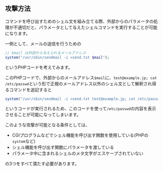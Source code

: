 ## 攻撃方法

コマンドを呼び出すためのシェル文を組み立てる際、外部からのパラメータの処理が不適切だと、パラメータとして与えたシェルコマンドを実行することが可能になります。

一例として、メールの送信を行うための

```php
// $mail は外部から与えられるメールアドレス
system("/usr/sbin/sendmail -i <send.txt $mail");
```

というPHPコードを考えてみます。

このPHPコードで、外部からのメールアドレス`$mail`に、`test@example.jp; cat /etc/passwd`という形で正規のメールアドレス以外のシェル文として解釈され得るコマンドを追記すると

```php
system("/usr/sbin/sendmail -i <send.txt test@example.jp; cat /etc/passwd");
```

というコードが実行されるため、このコードを使って`/etc/passwd`の内容を表示させることが可能になってしまいます。

このような攻撃が可能となる条件としては、

* CGIプログラムなどでシェル機能を呼び出す関数を使用している(PHPの`system`など)
* シェル機能を呼び出す関数にパラメータを渡している
* パラメータ中に含まれるシェルのメタ文字がエスケープされていない

の3つをすべて満たす必要があります。
